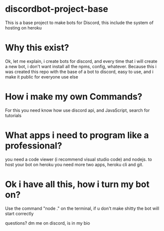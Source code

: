 # discordbot-project-base
This is a base project to make bots for Discord, this include the system of hosting on heroku

# Why this exist?
Ok, let me explain, i create bots for discord, and every time that i will create a new bot, i don't want install all the npms, config, whatever.
Because this i was created this repo with the base of a bot to discord, easy to use, and i make it public for everyone use else

# How i make my own Commands?
For this you need know how use discord api, and JavaScript, search for tutorials

# What apps i need to program like a professional?
you need a code viewer (i recommend visual studio code) and nodejs.
to host your bot on heroku you need more two apps, heroku cli and git.

# Ok i have all this, how i turn my bot on?
Use the command "node ." on the terminal, if u don't make shitty the bot will start correctly

questions? dm me on discord, is in my bio
